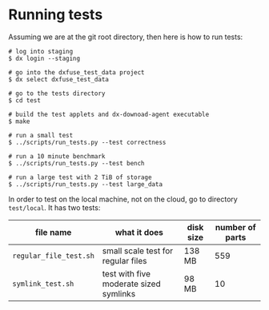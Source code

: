 # Running tests

Assuming we are at the git root directory, then here is how to run tests:
```
# log into staging
$ dx login --staging

# go into the dxfuse_test_data project
$ dx select dxfuse_test_data

# go to the tests directory
$ cd test

# build the test applets and dx-downoad-agent executable
$ make

# run a small test
$ ../scripts/run_tests.py --test correctness

# run a 10 minute benchmark
$ ../scripts/run_tests.py --test bench

# run a large test with 2 TiB of storage
$ ../scripts/run_tests.py --test large_data

```

In order to test on the local machine, not on the cloud, go to directory `test/local`. It has two tests:


| file name              |  what it does                          |  disk size | number of parts |
| ----                   |  ---                                   | ---        | ---             |
| `regular_file_test.sh` | small scale test for regular files     | 138 MB | 559 |
| `symlink_test.sh`      | test with five moderate sized symlinks | 98 MB | 10 |